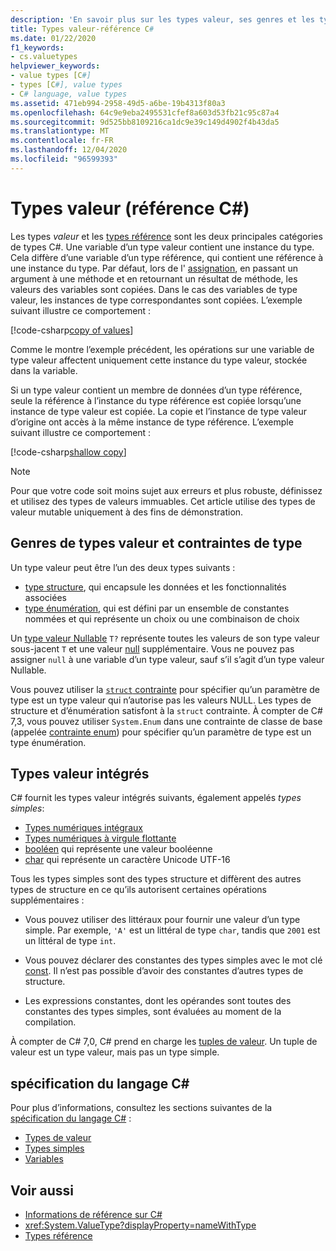 ```yaml
---
description: 'En savoir plus sur les types valeur, ses genres et les types intégrés en C #'
title: Types valeur-référence C#
ms.date: 01/22/2020
f1_keywords:
- cs.valuetypes
helpviewer_keywords:
- value types [C#]
- types [C#], value types
- C# language, value types
ms.assetid: 471eb994-2958-49d5-a6be-19b4313f80a3
ms.openlocfilehash: 64c9e9eba2495531cfef8a603d53fb21c95c87a4
ms.sourcegitcommit: 9d525bb8109216ca1dc9e39c149d4902f4b43da5
ms.translationtype: MT
ms.contentlocale: fr-FR
ms.lasthandoff: 12/04/2020
ms.locfileid: "96599393"
---
```

# <a name="value-types-c-reference"></a>Types valeur (référence C#)

Les types *valeur* et les [types référence](../keywords/reference-types.md) sont les deux principales catégories de types C#. Une variable d’un type valeur contient une instance du type. Cela diffère d’une variable d’un type référence, qui contient une référence à une instance du type. Par défaut, lors de l' [assignation](../operators/assignment-operator.md), en passant un argument à une méthode et en retournant un résultat de méthode, les valeurs des variables sont copiées. Dans le cas des variables de type valeur, les instances de type correspondantes sont copiées. L’exemple suivant illustre ce comportement :

[!code-csharp[copy of values](snippets/shared/ValueTypes.cs#ValueTypeCopied)]

Comme le montre l’exemple précédent, les opérations sur une variable de type valeur affectent uniquement cette instance du type valeur, stockée dans la variable.

Si un type valeur contient un membre de données d’un type référence, seule la référence à l’instance du type référence est copiée lorsqu’une instance de type valeur est copiée. La copie et l’instance de type valeur d’origine ont accès à la même instance de type référence. L’exemple suivant illustre ce comportement :

[!code-csharp[shallow copy](snippets/shared/ValueTypes.cs#ShallowCopy)]

> [!NOTE]
> Pour que votre code soit moins sujet aux erreurs et plus robuste, définissez et utilisez des types de valeurs immuables. Cet article utilise des types de valeur mutable uniquement à des fins de démonstration.

## <a name="kinds-of-value-types-and-type-constraints"></a>Genres de types valeur et contraintes de type

Un type valeur peut être l’un des deux types suivants :

- [type structure](struct.md), qui encapsule les données et les fonctionnalités associées
- [type énumération](enum.md), qui est défini par un ensemble de constantes nommées et qui représente un choix ou une combinaison de choix

Un [type valeur Nullable](nullable-value-types.md) `T?` représente toutes les valeurs de son type valeur sous-jacent `T` et une valeur [null](../keywords/null.md) supplémentaire. Vous ne pouvez pas assigner `null` à une variable d’un type valeur, sauf s’il s’agit d’un type valeur Nullable.

Vous pouvez utiliser la [ `struct` contrainte](../../programming-guide/generics/constraints-on-type-parameters.md) pour spécifier qu’un paramètre de type est un type valeur qui n’autorise pas les valeurs NULL. Les types de structure et d’énumération satisfont à la `struct` contrainte. À compter de C# 7,3, vous pouvez utiliser `System.Enum` dans une contrainte de classe de base (appelée [contrainte enum](../../programming-guide/generics/constraints-on-type-parameters.md#enum-constraints)) pour spécifier qu’un paramètre de type est un type énumération.

## <a name="built-in-value-types"></a>Types valeur intégrés

C# fournit les types valeur intégrés suivants, également appelés *types simples*:

- [Types numériques intégraux](integral-numeric-types.md)
- [Types numériques à virgule flottante](floating-point-numeric-types.md)
- [booléen](bool.md) qui représente une valeur booléenne
- [char](char.md) qui représente un caractère Unicode UTF-16

Tous les types simples sont des types structure et diffèrent des autres types de structure en ce qu’ils autorisent certaines opérations supplémentaires :

- Vous pouvez utiliser des littéraux pour fournir une valeur d’un type simple. Par exemple, `'A'` est un littéral de type `char`, tandis que `2001` est un littéral de type `int`.

- Vous pouvez déclarer des constantes des types simples avec le mot clé [const](../keywords/const.md). Il n’est pas possible d’avoir des constantes d’autres types de structure.

- Les expressions constantes, dont les opérandes sont toutes des constantes des types simples, sont évaluées au moment de la compilation.

À compter de C# 7,0, C# prend en charge les [tuples de valeur](value-tuples.md). Un tuple de valeur est un type valeur, mais pas un type simple.

## <a name="c-language-specification"></a>spécification du langage C#

Pour plus d’informations, consultez les sections suivantes de la [spécification du langage C#](~/_csharplang/spec/introduction.md) :

- [Types de valeur](~/_csharplang/spec/types.md#value-types)
- [Types simples](~/_csharplang/spec/types.md#simple-types)
- [Variables](~/_csharplang/spec/variables.md)

## <a name="see-also"></a>Voir aussi

- [Informations de référence sur C#](../index.md)
- <xref:System.ValueType?displayProperty=nameWithType>
- [Types référence](../keywords/reference-types.md)
